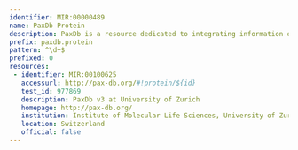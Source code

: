 ```yaml
---
identifier: MIR:00000489
name: PaxDb Protein
description: PaxDb is a resource dedicated to integrating information on absolute protein abundance levels across different organisms. Publicly available experimental data are mapped onto a common namespace and, in the case of tandem mass spectrometry data, re-processed using a standardized spectral counting pipeline. Data sets are scored and ranked to assess consistency against externally provided protein-network information. PaxDb provides whole-organism data as well as tissue-resolved data, for numerous proteins. This collection references individual protein abundance levels.
prefix: paxdb.protein
pattern: ^\d+$
prefixed: 0
resources:
 - identifier: MIR:00100625
   accessurl: http://pax-db.org/#!protein/${id}
   test_id: 977869
   description: PaxDb v3 at University of Zurich
   homepage: http://pax-db.org/
   institution: Institute of Molecular Life Sciences, University of Zurich, Zurich
   location: Switzerland
   official: false
---
```

